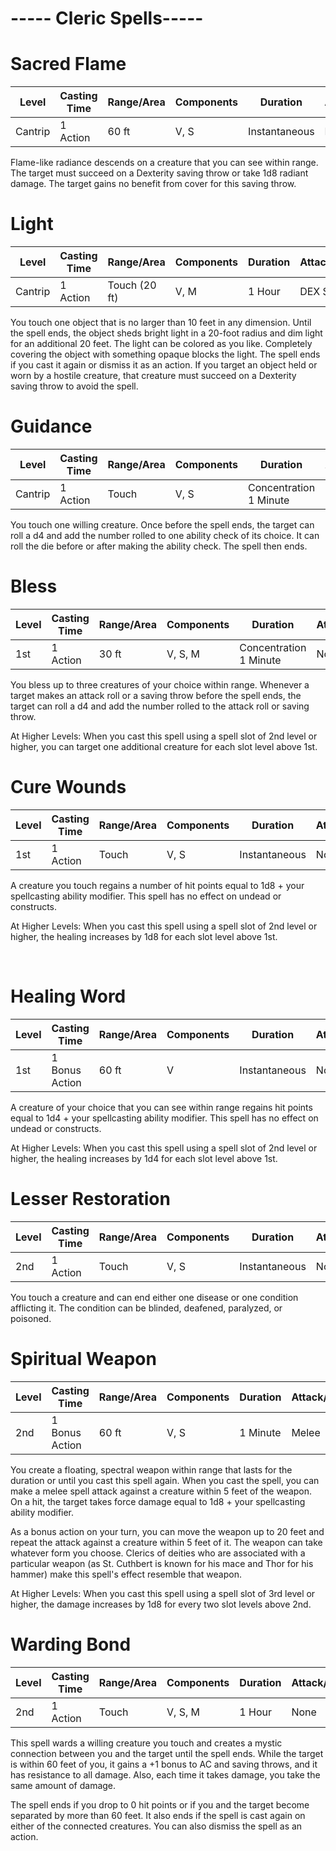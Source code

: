 # ----- Cleric Spells-----
# Sacred Flame
| Level      | Casting Time | Range/Area | Components | Duration | Attack/Save| Damage/Effect|
| ----------- | ----------- | ----------- | ----------- | ----------- | ----------- | ----------- |
| Cantrip | 1 Action | 60 ft|V, S|Instantaneous|DEX Save|Radiant|

Flame-like radiance descends on a creature that you can see within range. The target must succeed on a Dexterity saving throw or take 1d8 radiant damage. The target gains no benefit from cover for this saving throw.

# Light
| Level      | Casting Time | Range/Area | Components | Duration | Attack/Save| Damage/Effect|
| ----------- | ----------- | ----------- | ----------- | ----------- | ----------- | ----------- |
| Cantrip | 1 Action | Touch (20 ft)|V, M|1 Hour|DEX Save| Creation (...)|

You touch one object that is no larger than 10 feet in any dimension. Until the spell ends, the object sheds bright light in a 20-foot radius and dim light for an additional 20 feet. The light can be colored as you like. Completely covering the object with something opaque blocks the light. The spell ends if you cast it again or dismiss it as an action. If you target an object held or worn by a hostile creature, that creature must succeed on a Dexterity saving throw to avoid the spell.

# Guidance
| Level      | Casting Time | Range/Area | Components | Duration | Attack/Save| Damage/Effect|
| ----------- | ----------- | ----------- | ----------- | ----------- | ----------- | ----------- |
| Cantrip | 1 Action | Touch |V, S|Concentration 1 Minute|None| Buff|

You touch one willing creature. Once before the spell ends, the target can roll a d4 and add the number rolled to one ability check of its choice. It can roll the die before or after making the ability check. The spell then ends.

# Bless
| Level      | Casting Time | Range/Area | Components | Duration | Attack/Save| Damage/Effect|
| ----------- | ----------- | ----------- | ----------- | ----------- | ----------- | ----------- |
| 1st | 1 Action | 30 ft|V, S, M |Concentration 1 Minute|None| Buff|

You bless up to three creatures of your choice within range. Whenever a target makes an attack roll or a saving throw before the spell ends, the target can roll a d4 and add the number rolled to the attack roll or saving throw. 

At Higher Levels: When you cast this spell using a spell slot of 2nd level or higher, you can target one additional creature for each slot level above 1st.

# Cure Wounds 
| Level      | Casting Time | Range/Area | Components | Duration | Attack/Save| Damage/Effect|
| ----------- | ----------- | ----------- | ----------- | ----------- | ----------- | ----------- |
| 1st | 1 Action | Touch|V, S |Instantaneous|None| Healing|

A creature you touch regains a number of hit points equal to 1d8 + your spellcasting ability modifier. This spell has no effect on undead or constructs. 

At Higher Levels: When you cast this spell using a spell slot of 2nd level or higher, the healing increases by 1d8 for each slot level above 1st.

<div style="page-break-after: always; visibility: hidden">\pagebreak</div>

# Healing Word 

| Level      | Casting Time | Range/Area | Components | Duration | Attack/Save| Damage/Effect|
| ----------- | ----------- | ----------- | ----------- | ----------- | ----------- | ----------- |
| 1st | 1 Bonus Action | 60 ft|V |Instantaneous|None| Healing|

A creature of your choice that you can see within range regains hit points equal to 1d4 + your spellcasting ability modifier. This spell has no effect on undead or constructs.

At Higher Levels: When you cast this spell using a spell slot of 2nd level or higher, the healing increases by 1d4 for each slot level above 1st.

# Lesser Restoration 
| Level      | Casting Time | Range/Area | Components | Duration | Attack/Save| Damage/Effect|
| ----------- | ----------- | ----------- | ----------- | ----------- | ----------- | ----------- |
| 2nd | 1 Action | Touch|V, S |Instantaneous|None| Healing|

You touch a creature and can end either one disease or one condition afflicting it. The condition can be blinded, deafened, paralyzed, or poisoned.

# Spiritual Weapon 
| Level      | Casting Time | Range/Area | Components | Duration | Attack/Save| Damage/Effect|
| ----------- | ----------- | ----------- | ----------- | ----------- | ----------- | ----------- |
| 2nd | 1 Bonus Action | 60 ft|V, S |1 Minute|Melee| Force|

You create a floating, spectral weapon within range that lasts for the duration or until you cast this spell again. When you cast the spell, you can make a melee spell attack against a creature within 5 feet of the weapon. On a hit, the target takes force damage equal to 1d8 + your spellcasting ability modifier.

As a bonus action on your turn, you can move the weapon up to 20 feet and repeat the attack against a creature within 5 feet of it.
The weapon can take whatever form you choose. Clerics of deities who are associated with a particular weapon (as St. Cuthbert is known for his mace and Thor for his hammer) make this spell's effect resemble that weapon.

At Higher Levels: When you cast this spell using a spell slot of 3rd level or higher, the damage increases by 1d8 for every two slot levels above 2nd.

# Warding Bond
| Level      | Casting Time | Range/Area | Components | Duration | Attack/Save| Damage/Effect|
| ----------- | ----------- | ----------- | ----------- | ----------- | ----------- | ----------- |
| 2nd | 1 Action | Touch|V, S, M|1 Hour|None| Buff (...)|

This spell wards a willing creature you touch and creates a mystic connection between you and the target until the spell ends. While the target is within 60 feet of you, it gains a +1 bonus to AC and saving throws, and it has resistance to all damage. Also, each time it takes damage, you take the same amount of damage.

The spell ends if you drop to 0 hit points or if you and the target become separated by more than 60 feet. It also ends if the spell is cast again on either of the connected creatures. You can also dismiss the spell as an action.